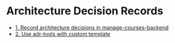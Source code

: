 # Architecture Decision Records

* [1. Record architecture decisions in manage-courses-backend](0001-record-architecture-decisions.md)
* [2. Use adr-tools with custom template](0002-use-adr-tools-with-custom-template.md)

